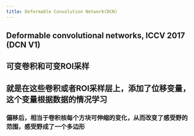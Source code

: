 ```yaml
---
title: Deformable Convolution Network(DCN)
---
```


## Deformable convolutional networks, ICCV 2017 (DCN V1)
## 可变卷积和可变ROI采样
## 就是在这些卷积或者ROI采样层上，添加了**位移变量**，这个变量根据数据的情况学习
### 偏移后，相当于卷积核每个方块可伸缩的变化，从而改变了感受野的范围，感受野成了一个多边形
##
